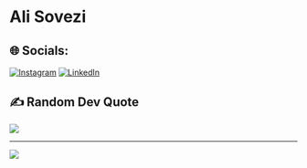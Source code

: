 # Ali Sovezi

## 🌐 Socials:

[![Instagram](https://img.shields.io/badge/Instagram-%23E4405F.svg?logo=Instagram&logoColor=white)](https://instagram.com/ali.svzi) [![LinkedIn](https://img.shields.io/badge/LinkedIn-%230077B5.svg?logo=linkedin&logoColor=white)](https://linkedin.com/in/ali-soveizi)


## ✍️ Random Dev Quote

![](https://quotes-github-readme.vercel.app/api?type=horizontal&theme=dark)


---

[![](https://visitcount.itsvg.in/api?id=alisvzi&icon=5&color=4)](https://visitcount.itsvg.in)


